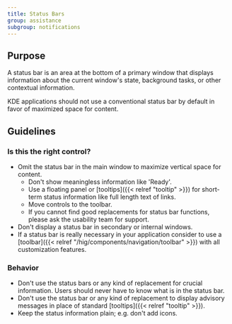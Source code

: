 ```yaml
---
title: Status Bars
group: assistance
subgroup: notifications
---
```


Purpose
-------

A status bar is an area at the bottom of a primary window that displays
information about the current window's state, background tasks, or
other contextual information.

KDE applications should not use a conventional status bar by default in
favor of maximized space for content.

Guidelines
----------

### Is this the right control?

-   Omit the status bar in the main window to maximize vertical space
    for content.
    -   Don't show meaningless information like 'Ready'.
    -   Use a floating panel or [tooltips]({{< relref "tooltip" >}}) for short-term
        status information like full length text of links.
    -   Move controls to the toolbar.
    -   If you cannot find good replacements for status bar functions,
        please ask the usability team for support.
-   Don't display a status bar in secondary or internal windows.
-   If a status bar is really necessary in your application consider to
    use a [toolbar]({{< relref "/hig/components/navigation/toolbar" >}}) with all customization features.

### Behavior

-   Don't use the status bars or any kind of replacement for crucial
    information. Users should never have to know what is in the status
    bar.
-   Don't use the status bar or any kind of replacement to display
    advisory messages in place of standard [tooltips]({{< relref "tooltip" >}}).
-   Keep the status information plain; e.g. don't add icons.
